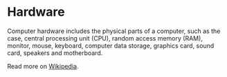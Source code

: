 # Hardware

Computer hardware includes the physical parts of a computer, such as the case, central processing unit (CPU), random access memory (RAM), monitor, mouse, keyboard, computer data storage, graphics card, sound card, speakers and motherboard.

Read more on [Wikipedia](https://en.wikipedia.org/wiki/Computer_hardware).
